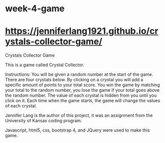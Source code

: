 # week-4-game

# https://jenniferlang1921.github.io/crystals-collector-game/

Crystals Collector Game

This is a game called Crystal Collector.  

Instructions:  You will be given a random number at the start of the game.  There are four crystals below.  By clicking on a crystal you will add a specific amount of points to your total score.  You win the game by matching your total to the random number, you lose the game if your total goes above the random number.  The value of each crystal is hidden from you until you click on it.  Each time when the game starts, the game will change the values of each crystal.

Jennifer Lang is the author of this project, it was an assignment from the University of Kansas coding program.  

Javascript, html5, css, bootstrap 4, and JQuery were used to make this game.
          
